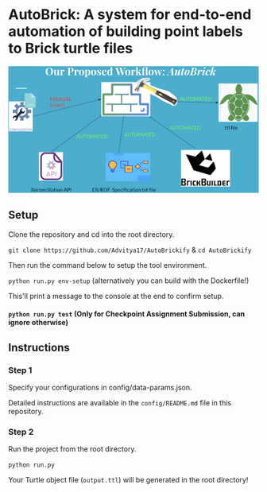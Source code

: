# AutoBrick: A system for end-to-end automation of building point labels to Brick turtle files

![alt text](https://github.com/Advitya17/AutoBrickify/blob/main/autobrick_workflow.png?raw=true)

## Setup

Clone the repository and cd into the root directory.

`git clone https://github.com/Advitya17/AutoBrickify` & `cd AutoBrickify`

Then run the command below to setup the tool environment.

`python run.py env-setup` (alternatively you can build with the Dockerfile!)

This'll print a message to the console at the end to confirm setup.

#### `python run.py test` (Only for Checkpoint Assignment Submission, can ignore otherwise)

## Instructions

### Step 1
Specify your configurations in config/data-params.json. 

Detailed instructions are available in the `config/README.md` file in this repository.


### Step 2
Run the project from the root directory.

`python run.py`

Your Turtle object file (`output.ttl`) will be generated in the root directory!
